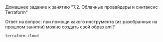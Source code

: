 Домашнее задание к занятию "7.2. Облачные провайдеры и синтаксис Terraform"

Ответ на вопрос: при помощи какого инструмента (из разобранных на прошлом занятии) можно создать свой образ ami?
```bash
terraform-cloud
```

